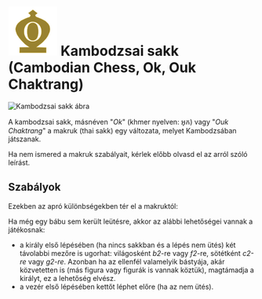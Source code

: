 # ![Kambodzsai sakk ikon](https://github.com/gbtami/pychess-variants/blob/master/static/icons/cambodian.svg) Kambodzsai sakk (Cambodian Chess, Ok, Ouk Chaktrang)

![Kambodzsai sakk ábra](https://github.com/gbtami/pychess-variants/blob/master/static/images/MakrukGuide/Makruk.png?raw=true)

A kambodzsai sakk, másnéven "*Ok*" (khmer nyelven: អុក) vagy "*Ouk Chaktrang*" a makruk (thai sakk) egy változata, melyet Kambodzsában játszanak.

Ha nem ismered a makruk szabályait, kérlek előbb olvasd el az arról szóló leírást.

## Szabályok

Ezekben az apró különbségekben tér el a makruktól:

Ha még egy bábu sem került leütésre, akkor az alábbi lehetőségei vannak a játékosnak:

* a király első lépésében (ha nincs sakkban és a lépés nem ütés) két távolabbi mezőre is ugorhat: világosként *b2*-re vagy *f2*-re, sötétként *c2-re* vagy *g2-re*. Azonban ha az ellenfél valamelyik bástyája, akár közvetetten is (más figura vagy figurák is vannak köztük), magtámadja a királyt, ez a lehetőség elvész.
* a vezér első lépésében kettőt léphet előre (ha az nem ütés).

